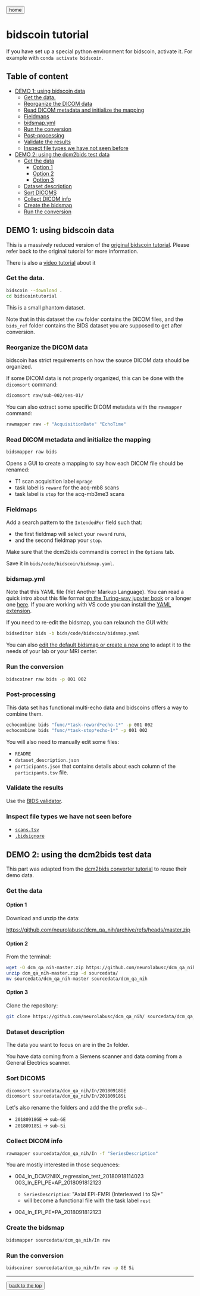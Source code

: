 <a href="../bids_workshop"><button>home</button></a>

<h1> bidscoin tutorial </h1>

If you have set up a special python environment for bidscoin, activate it. For
example with `conda activate bidscoin`.

<h2 id="TOC"> Table of content </h2>

- [DEMO 1: using bidscoin data](#demo-1-using-bidscoin-data)
  - [Get the data.](#get-the-data)
  - [Reorganize the DICOM data](#reorganize-the-dicom-data)
  - [Read DICOM metadata and initialize the mapping](#read-dicom-metadata-and-initialize-the-mapping)
  - [Fieldmaps](#fieldmaps)
  - [bidsmap.yml](#bidsmapyml)
  - [Run the conversion](#run-the-conversion)
  - [Post-processing](#post-processing)
  - [Validate the results](#validate-the-results)
  - [Inspect file types we have not seen before](#inspect-file-types-we-have-not-seen-before)
- [DEMO 2: using the dcm2bids test data](#demo-2-using-the-dcm2bids-test-data)
  - [Get the data](#get-the-data-1)
    - [Option 1](#option-1)
    - [Option 2](#option-2)
    - [Option 3](#option-3)
  - [Dataset description](#dataset-description)
  - [Sort DICOMS](#sort-dicoms)
  - [Collect DICOM info](#collect-dicom-info)
  - [Create the bidsmap](#create-the-bidsmap)
  - [Run the conversion](#run-the-conversion-1)

## DEMO 1: using bidscoin data

This is a massively reduced version of the
[original bidscoin tutorial](https://bidscoin.readthedocs.io/en/stable/tutorial.html).
Please refer back to the original tutorial for more information.

There is also a [video tutorial](https://youtu.be/aRDK4Gj5qzE?t=817) about it

### Get the data.

```bash
bidscoin --download .
cd bidscointutorial
```

This is a small phantom dataset.

Note that in this dataset the `raw` folder contains the DICOM files, and the
`bids_ref` folder contains the BIDS dataset you are supposed to get after
conversion.

### Reorganize the DICOM data

bidscoin has strict requirements on how the source DICOM data should be
organized.

If some DICOM data is not properly organized, this can be done with the
`dicomsort` command:

```bash
dicomsort raw/sub-002/ses-01/
```

You can also extract some specific DICOM metadata with the `rawmapper` command:

```bash
rawmapper raw -f "AcquisitionDate" "EchoTime"
```

### Read DICOM metadata and initialize the mapping

```bash
bidsmapper raw bids
```

Opens a GUI to create a mapping to say how each DICOM file should be renamed:

- T1 scan acquisition label `mprage`
- task label is `reward` for the acq-mb8 scans
- task label is `stop` for the acq-mb3me3 scans

### Fieldmaps

Add a search pattern to the `IntendedFor` field such that:

- the first fieldmap will select your `reward` runs,
- and the second fieldmap your `stop`.

Make sure that the dcm2bids command is correct in the `Options` tab.

Save it in `bids/code/bidscoin/bidsmap.yaml`.

### bidsmap.yml

Note that this YAML file (Yet Another Markup Language). You can read a quick
intro about this file format
[on the Turing-way jupyter book](https://the-turing-way.netlify.app/reproducible-research/renv/renv-yaml.html#yaml-files)
or a longer one [here](https://learnxinyminutes.com/docs/yaml/). If you are
working with VS code you can install the
[YAML extension](https://marketplace.visualstudio.com/items?itemName=redhat.vscode-yaml).

If you need to re-edit the bidsmap, you can relaunch the GUI with:

```bash
bidseditor bids -b bids/code/bidscoin/bidsmap.yaml
```

You can also
[edit the default bidsmap or create a new one](https://bidscoin.readthedocs.io/en/stable/advanced.html#customized-template-bidsmap)
to adapt it to the needs of your lab or your MRI center.

### Run the conversion

```bash
bidscoiner raw bids -p 001 002
```

### Post-processing

This data set has functional multi-echo data and bidscoins offers a way to
combine them.

```bash
echocombine bids "func/*task-reward*echo-1*" -p 001 002
echocombine bids "func/*task-stop*echo-1*" -p 001 002
```

You will also need to manually edit some files:

- `README`
- `dataset_description.json`
- `participants.json` that contains details about each column of the
  `participants.tsv` file.

### Validate the results

Use the [BIDS validator](https://bids-standard.github.io/bids-validator/).

### Inspect file types we have not seen before

- [`scans.tsv`](https://bids-specification.readthedocs.io/en/latest/03-modality-agnostic-files.html#scans-file)
- [`.bidsignore`](https://github.com/bids-standard/bids-validator#bidsignore)

## DEMO 2: using the dcm2bids test data

This part was adapted from the
[dcm2bids converter tutorial](https://unfmontreal.github.io/Dcm2Bids/docs/tutorial/first-steps/)
to reuse their demo data.

### Get the data

#### Option 1

Download and unzip the data:

https://github.com/neurolabusc/dcm_qa_nih/archive/refs/heads/master.zip

#### Option 2

From the terminal:

```bash
wget -O dcm_qa_nih-master.zip https://github.com/neurolabusc/dcm_qa_nih/archive/refs/heads/master.zip
unzip dcm_qa_nih-master.zip -d sourcedata/
mv sourcedata/dcm_qa_nih-master sourcedata/dcm_qa_nih
```

#### Option 3

Clone the repository:

```bash
git clone https://github.com/neurolabusc/dcm_qa_nih/ sourcedata/dcm_qa_nih
```

### Dataset description

The data you want to focus on are in the `In` folder.

You have data coming from a Siemens scanner and data coming from a General
Electrics scanner.

### Sort DICOMS

```bash
dicomsort sourcedata/dcm_qa_nih/In/20180918GE
dicomsort sourcedata/dcm_qa_nih/In/20180918Si
```

Let's also rename the folders and add the the prefix `sub-`.

- `20180918GE` -> `sub-GE`
- `20180918Si` -> `sub-Si`

### Collect DICOM info

```bash
rawmapper sourcedata/dcm_qa_nih/In -f "SeriesDescription"
```

You are mostly interested in those sequences:

- 004_In_DCM2NIIX_regression_test_20180918114023 003_In_EPI_PE=AP_2018091812123

  - `SeriesDescription`: "Axial EPI-FMRI (Interleaved I to S)\*"
  - will become a functional file with the task label `rest`

- 004_In_EPI_PE=PA_2018091812123

### Create the bidsmap

```bash
bidsmapper sourcedata/dcm_qa_nih/In raw
```

### Run the conversion

```bash
bidscoiner sourcedata/dcm_qa_nih/In raw -p GE Si
```

<hr>
<button><a href="#TOC">back to the top</a></button>

